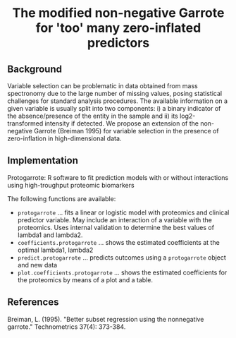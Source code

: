 <h1 align="center">  The modified non-negative Garrote for 'too' many zero-inflated predictors </h1>
 
## Background
Variable selection can be problematic in data obtained from mass spectronomy due to the large number of missing values, posing statistical challenges for standard analysis procedures. The available information on a given variable is usually split into two components: i) a binary indicator of the absence/presence of the entity in the sample and ii) its log2-transformed intensity if detected. We propose an extension of the non-negative Garrote (Breiman 1995) for variable selection in the presence of zero-inflation in high-dimensional data. 

## Implementation
Protogarrote: R software to fit prediction models with or without interactions using high-troughput proteomic biomarkers 

The following functions are available:

* `protogarrote` ... fits  a linear or logistic model with proteomics and clinical predictor variable. May include an interaction of a variable with the proteomics. Uses internal validation to determine the best values of lambda1 and lambda2.
* `coefficients.protogarrote` ... shows the estimated coefficients at the optimal lambda1, lambda2
* `predict.protogarrote` ... predicts outcomes using a `protogarrote` object and new data
* `plot.coefficients.protogarrote` ... shows the estimated coefficients for the proteomics by means of a plot and a table.

## References
Breiman, L. (1995). "Better subset regression using the nonnegative garrote." Technometrics 37(4): 373-384.
